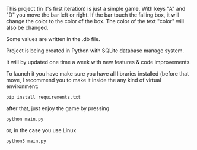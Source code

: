 This project (in it's first iteration) is just a simple game.
With keys "A" and "D" you move the bar left or right.
If the bar touch the falling box, it will change the color
to the color of the box. The color of the text "color"
will also be changed. 

Some values are written in the .db file.

Project is being created in Python with SQLite database manage system.

It will by updated one time a week with new features & code improvements. 

To launch it you have make sure you have all libraries installed (before that
move, I recommend you to make it inside the any kind of virtual environment:

```
pip install requirements.txt
```

after that, just enjoy the game by pressing

```
python main.py
```

or, in the case you use Linux

```
python3 main.py
```
